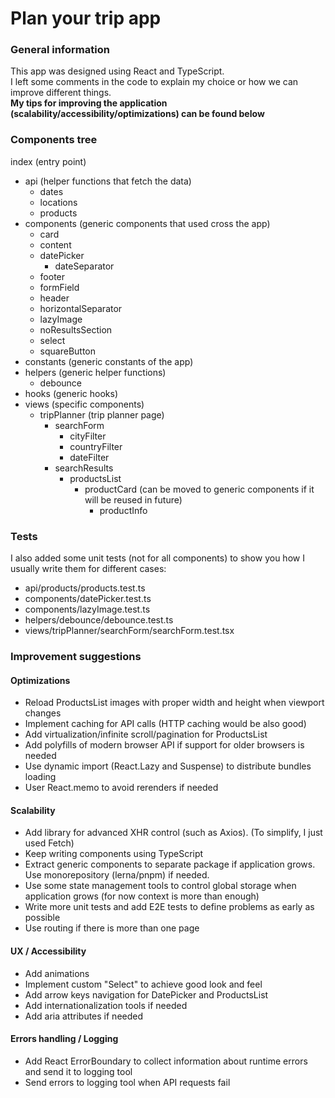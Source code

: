 # Plan your trip app

### General information
This app was designed using React and TypeScript.  
I left some comments in the code to explain my choice or how we can improve different things.  
**My tips for improving the application (scalability/accessibility/optimizations) can be found below**

### Components tree
index (entry point)
* api (helper functions that fetch the data)
  * dates
  * locations
  * products
* components (generic components that used cross the app)
  * card
  * content
  * datePicker
    * dateSeparator
  * footer
  * formField
  * header
  * horizontalSeparator
  * lazyImage
  * noResultsSection
  * select
  * squareButton
* constants (generic constants of the app)
* helpers (generic helper functions)
  * debounce
* hooks (generic hooks)
* views (specific components)
  * tripPlanner (trip planner page)
    * searchForm
      * cityFilter
      * countryFilter
      * dateFilter
    * searchResults
      * productsList
        * productCard (can be moved to generic components if it will be reused in future)
          * productInfo

### Tests
I also added some unit tests (not for all components) to show you how I usually write them for different cases:
* api/products/products.test.ts
* components/datePicker.test.ts
* components/lazyImage.test.ts
* helpers/debounce/debounce.test.ts
* views/tripPlanner/searchForm/searchForm.test.tsx

### Improvement suggestions

#### Optimizations
* Reload ProductsList images with proper width and height when viewport changes
* Implement caching for API calls (HTTP caching would be also good)
* Add virtualization/infinite scroll/pagination for ProductsList
* Add polyfills of modern browser API if support for older browsers is needed
* Use dynamic import (React.Lazy and Suspense) to distribute bundles loading
* User React.memo to avoid rerenders if needed

#### Scalability
* Add library for advanced XHR control (such as Axios). (To simplify, I just used Fetch)
* Keep writing components using TypeScript
* Extract generic components to separate package if application grows. Use monorepository (lerna/pnpm) if needed.
* Use some state management tools to control global storage when application grows (for now context is more than enough)
* Write more unit tests and add E2E tests to define problems as early as possible
* Use routing if there is more than one page

#### UX / Accessibility
* Add animations
* Implement custom "Select" to achieve good look and feel
* Add arrow keys navigation for DatePicker and ProductsList
* Add internationalization tools if needed
* Add aria attributes if needed

#### Errors handling / Logging
* Add React ErrorBoundary to collect information about runtime errors and send it to logging tool
* Send errors to logging tool when API requests fail
